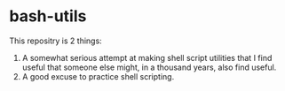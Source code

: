# bash-utils
This repositry is 2 things:
1) A somewhat serious attempt at making shell script utilities that I find useful that someone else might, in a thousand years, also find useful.
2) A good excuse to practice shell scripting.
